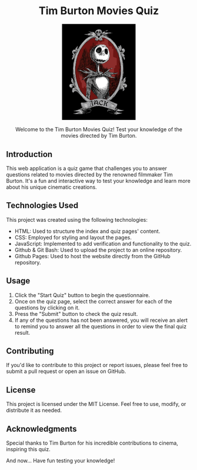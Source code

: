 

<div align="center">

# Tim Burton Movies Quiz

  <img src="./assets/nightmare-before-christmas-phone-wallpaper-thypix-38.jpg" alt="Jack Skelleton sonriendo sobre fondo negro" width=200><br>
  

Welcome to the Tim Burton Movies Quiz! Test your knowledge of the movies directed by Tim Burton.
</div>




## Introduction

This web application is a quiz game that challenges you to answer questions related to movies directed by the renowned filmmaker Tim Burton. It's a fun and interactive way to test your knowledge and learn more about his unique cinematic creations.

## Technologies Used

This project was created using the following technologies:

- HTML: Used to structure the index and quiz pages' content.
- CSS: Employed for styling and layout the pages.
- JavaScript: Implemented to add verification and functionality to the quiz.
- Github & Git Bash: Used to upload the project to an online repository.
- Github Pages: Used to host the website directly from the GitHub repository.

## Usage

1. Click the "Start Quiz" button to begin the questionnaire.
2. Once on the quiz page, select the correct answer for each of the questions by clicking on it.
3. Press the "Submit" button to check the quiz result.
4. If any of the questions has not been answered, you will receive an alert to remind you to answer all the questions in order to view the final quiz result.


## Contributing

If you'd like to contribute to this project or report issues, please feel free to submit a pull request or open an issue on GitHub.

## License

This project is licensed under the MIT License. Feel free to use, modify, or distribute it as needed.

## Acknowledgments

Special thanks to Tim Burton for his incredible contributions to cinema, inspiring this quiz.

And now... Have fun testing your knowledge!

